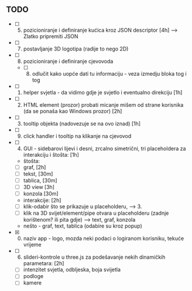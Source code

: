 TODO
---
- [ ] 5. pozicioniranje i definiranje kućica kroz JSON descriptor [4h] --> Zlatko pripremiti JSON
- [ ] 7. postavljanje 3D logotipa (radije to nego 2D)
- [ ] 8. pozicioniranje i definiranje cjevovoda
    - [ ] 8. odlučit kako uopće dati tu informaciju - veza izmedju bloka tog i tog
- [ ] 1. helper svjetla - da vidimo gdje je svjetlo i eventualno direkciju [1h]
- [ ] 2. HTML element (prozor) probati micanje mišem od strane korisnika (da se ponaša kao Windows prozor) [2h]
- [ ] 3. tooltip objekta (nadovezuje se na ovo iznad) [1h]
- [ ] 9. click handler i tooltip na klikanje na cjevovod
- [ ] 4. GUI - sidebarovi lijevi i desni, zrcalno simetrični, tri placeholdera za interakciju i štošta: [1h]
    - štošta:
    - [ ] graf, [2h]
    - [ ] tekst, [30m]
    - [ ] tablica, [30m]
    - [ ] 3D view [3h]
    - [ ] konzola [30m]
    - interakcije: [2h]
    - [ ] klik-odabir što se prikazuje u placeholderu, --> 3.
    - [ ] klik na 3D svijet/element/pipe otvara u placeholderu (zadnje korištenom? ili pita gdje) --> text, graf, konzola
    - nešto - graf, text, tablica (odabire su kroz popup)
- [x] 0. naziv app - logo, mozda neki podaci o logiranom korisniku, tekuće vrijeme
- [ ] 6. slideri-kontrole u three.js za podešavanje nekih dinamičkih parametara: [2h]
    - [ ] intenzitet svjetla, odbljeska, boja svijetla
    - [ ] podloge
    - [ ] kamere

